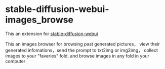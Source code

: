 # stable-diffusion-webui-images_browse
This an extension for [stable-diffusion-webui]()

This an images browser for browsing past generated pictures， view their generated infomations，send the prompt to txt2img or img2img， collect images to your "faveries" fold, and browse images in any fold in your computer  
